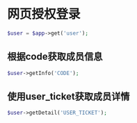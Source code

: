# 网页授权登录

```php
$user = $app->get('user');
```

## 根据code获取成员信息

```php
$user->getInfo('CODE');
```

## 使用user_ticket获取成员详情

```php
$user->getDetail('USER_TICKET');
```
